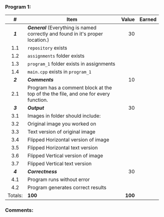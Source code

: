 ### Program 1:
|    #    | Item                                                                                |   Value | Earned |
|:-------:|-------------------------------------------------------------------------------------|--------:|-------:|
| ***1*** | ***General*** (Everything is named correctly and found in it's proper location.)    |      30 |        |
|   1.1   | `repository`  exists                                                                |         |        |
|   1.2   | `assignments` folder exists                                                         |         |        |
|   1.3   | `program_1` folder exists in assignments                                            |         |        |
|   1.4   | `main.cpp` exists in `program_1`                                                    |         |        |
| ***2*** | ***Comments***                                                                      |      10 |        |
|   2.1   | Program has a comment block at the top of the the file, and one for every function. |         |        |
| ***3*** | ***Output***                                                                        |      30 |        |
|   3.1   | Images in folder should include:                                                    |         |        |
|   3.2   | Original image you worked on                                                        |         |        |
|   3.3   | Text version of original image                                                      |         |        |
|   3.4   | Flipped Horizontal version of image                                                 |         |        |
|   3.5   | Flipped Horizontal text version                                                     |         |        |
|   3.6   | Flipped Vertical version of image                                                   |         |        |
|   3.7   | Flipped Vertical text version                                                       |         |        |
| ***4*** | ***Correctness***                                                                   |      30 |        |
|   4.1   | Program runs without error                                                          |         |        |
|   4.2   | Program generates correct results                                                   |         |        |
| Totals: | **100**                                                                             | **100** |        |

### Comments:
